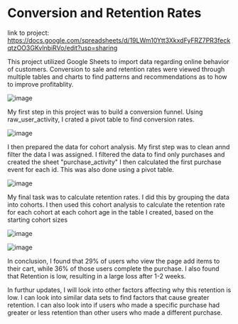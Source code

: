 # Conversion and Retention Rates

link to project: https://docs.google.com/spreadsheets/d/19LWm10Ytt3XkxdFyFRZ7PR3feckqtzOO3GKvlnbiRVo/edit?usp=sharing

This project utilized Google Sheets to import data regarding online behavior of customers. Conversion to sale and retention rates were viewed
through multiple tables and charts to find patterns and recommendations as to how to improve profitablity.


![image](https://github.com/alouis752/Data-projects-Tripleten-/assets/75276869/a8e67158-8716-4db2-aaf9-760261e176fc)


My first step in this project was to build a conversion funnel. Using raw_user_activity, I crated a pivot table to find conversion rates. 


![image](https://github.com/alouis752/Data-projects-Tripleten-/assets/75276869/daa9522f-596c-4f68-94f1-cec0bf74dfd8)


I then prepared the data for cohort analysis. My first step was to clean annd filter the data I was assigned. I filtered the data to find only purchases and created the sheet "purchase_activity"
I then calculated the first purchase event for each id. This was also done using a pivot table. 


![image](https://github.com/alouis752/Data-projects-Tripleten-/assets/75276869/30543235-0740-45ec-ac86-648c4829b7de)


My final task was to calculate retention rates. I did this by grouping the data into cohorts. I then used this cohort analysis to calculate the retention rate for each cohort at each cohort age
in the table I created, based on the starting cohort sizes 


![image](https://github.com/alouis752/Data-projects-Tripleten-/assets/75276869/73d4aeac-65de-41d0-9c36-b887da096d56)


![image](https://github.com/alouis752/Data-projects-Tripleten-/assets/75276869/dc85e6ae-4799-4e78-bbda-95f491a19761)


In conclusion, I found that 29% of users who view the page add items to their cart, while 36% of those users complete the purchase. I also found that Retention is low,
resulting in a large loss after 1-2 weeks.


In furthur updates, I will look into other factors affecting why this retention is low. I can look into similar data sets to find factors that cause greater retention. I can also look into if users who made a specific purchase had greater or less retention than other users who made a different purchase. 



